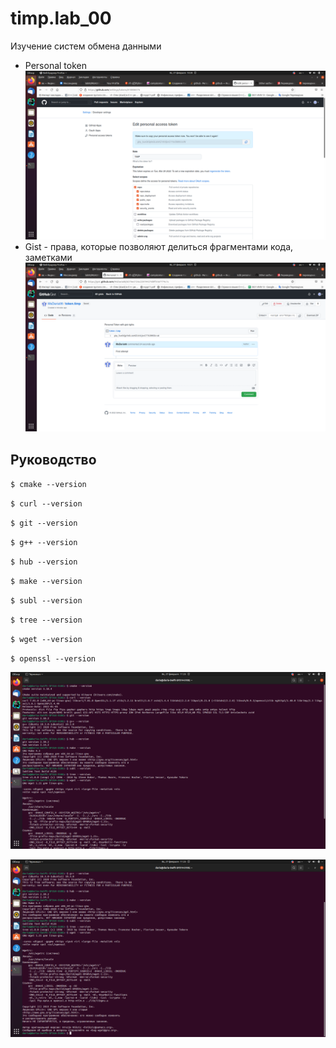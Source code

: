 # timp.lab_00
Изучение систем обмена данными 

- Personal token 
 ![id](https://github.com/MsDaria08/timp.lab_00/blob/main/%D0%A1%D0%BD%D0%B8%D0%BC%D0%BE%D0%BA%20%D1%8D%D0%BA%D1%80%D0%B0%D0%BD%D0%B0%20%D0%BE%D1%82%202022-02-27%2010-20-10.png)
- Gist - права, которые позволяют делиться фрагментами кода, заметками
![id](https://github.com/MsDaria08/timp.lab_00/blob/main/%D0%A1%D0%BD%D0%B8%D0%BC%D0%BE%D0%BA%20%D1%8D%D0%BA%D1%80%D0%B0%D0%BD%D0%B0%20%D0%BE%D1%82%202022-02-27%2010-21-57.png)


## Руководство

`$ cmake --version`

`$ curl --version`

`$ git --version`

`$ g++ --version`

`$ hub --version`

`$ make --version`

`$ subl --version`

`$ tree --version`

`$ wget --version`

`$ openssl --version`

![id](https://github.com/MsDaria08/timp.lab_00/blob/main/%D0%A1%D0%BD%D0%B8%D0%BC%D0%BE%D0%BA%20%D1%8D%D0%BA%D1%80%D0%B0%D0%BD%D0%B0%20%D0%BE%D1%82%202022-02-27%2011-23-45.png)

![id](https://github.com/MsDaria08/timp.lab_00/blob/main/%D0%A1%D0%BD%D0%B8%D0%BC%D0%BE%D0%BA%20%D1%8D%D0%BA%D1%80%D0%B0%D0%BD%D0%B0%20%D0%BE%D1%82%202022-02-27%2011-23-52.png)
